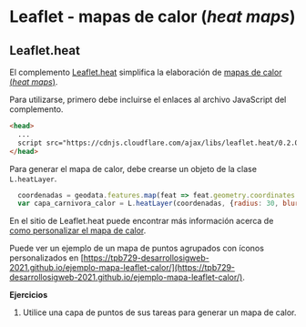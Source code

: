 # Leaflet - mapas de calor (*heat maps*)
## Leaflet.heat
El complemento [Leaflet.heat](https://github.com/Leaflet/Leaflet.heat) simplifica la elaboración de [mapas de calor (*heat maps*)](https://github.com/Leaflet/Leaflet.heat).

Para utilizarse, primero debe incluirse el enlaces al archivo JavaScript del complemento. 

```html
<head>
  ...
  script src="https://cdnjs.cloudflare.com/ajax/libs/leaflet.heat/0.2.0/leaflet-heat.js"></script>
</head>
```

Para generar el mapa de calor, debe crearse un objeto de la clase ```L.heatLayer```.

```javascript
  coordenadas = geodata.features.map(feat => feat.geometry.coordinates.slice().reverse());
  var capa_carnivora_calor = L.heatLayer(coordenadas, {radius: 30, blur: 1});
```

En el sitio de Leaflet.heat puede encontrar más información acerca de [como personalizar el mapa de calor](https://github.com/Leaflet/Leaflet.heat#reference).

Puede ver un ejemplo de un mapa de puntos agrupados con íconos personalizados en [https://tpb729-desarrollosigweb-2021.github.io/ejemplo-mapa-leaflet-calor/](https://tpb729-desarrollosigweb-2021.github.io/ejemplo-mapa-leaflet-calor/).

**Ejercicios**  
1. Utilice una capa de puntos de sus tareas para generar un mapa de calor.
